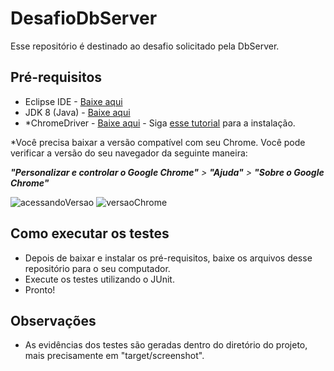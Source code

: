 # DesafioDbServer
Esse repositório é destinado ao desafio solicitado pela DbServer.

## Pré-requisitos
- Eclipse IDE - [Baixe aqui](http://www.eclipse.org/downloads/)
- JDK 8 (Java) - [Baixe aqui](https://www.oracle.com/java/technologies/javase/javase-jdk8-downloads.html)
- *ChromeDriver - [Baixe aqui](https://chromedriver.chromium.org/downloads) - Siga [esse tutorial](https://medium.com/@wcaquino/configurando-drivers-do-selenium-no-linux-windows-e-osx-1fed9651b200) para a instalação.

*Você precisa baixar a versão compatível com seu Chrome. Você pode verificar a versão do seu navegador da seguinte maneira:

***"Personalizar e controlar o Google Chrome"** > **"Ajuda"** > **"Sobre o Google Chrome"***

![acessandoVersao](https://user-images.githubusercontent.com/45676374/95712993-2992f500-0c3c-11eb-9241-81db806731e0.jpg)
![versaoChrome](https://user-images.githubusercontent.com/45676374/95713075-4a5b4a80-0c3c-11eb-91ec-cf6e399dc7e3.jpg)

## Como executar os testes
- Depois de baixar e instalar os pré-requisitos, baixe os arquivos desse repositório para o seu computador.
- Execute os testes utilizando o JUnit.
- Pronto!

## Observações
- As evidências dos testes são geradas dentro do diretório do projeto, mais precisamente em "target/screenshot".
